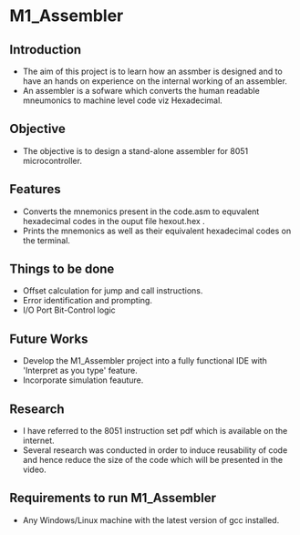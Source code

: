 
# M1_Assembler

Introduction
-
* The aim of this project is to learn how an assmber is designed and to have an hands on experience on the internal working of an assembler.
* An assembler is a sofware which converts the human readable mneumonics to machine level code viz Hexadecimal.

Objective
-
* The objective is to design a stand-alone assembler for 8051 microcontroller.

Features
-
- Converts the mnemonics present in the code.asm to equvalent hexadecimal codes in the ouput file hexout.hex .
- Prints the mnemonics as well as their equivalent hexadecimal codes on the terminal. 

Things to be done
-
- Offset calculation for jump and call instructions.
- Error identification and prompting.
- I/O Port Bit-Control logic

Future Works
-
- Develop the M1_Assembler project into a fully functional IDE with 'Interpret as you type' feature.
- Incorporate simulation feauture.

Research
-
* I have referred to the 8051 instruction set pdf which is available on the internet.
* Several research was conducted in order to induce reusability of code and hence reduce the size of the code which will be presented in the video.

Requirements to run M1_Assembler
-
* Any Windows/Linux machine with the latest version of gcc installed.

